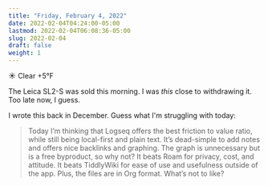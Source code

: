 ```yaml
---
title: "Friday, February 4, 2022"
date: 2022-02-04T04:24:00-05:00
lastmod: 2022-02-04T06:08:36-05:00
slug: 2022-02-04
draft: false
weight: 1
---
```


☀️   Clear +5°F

The Leica SL2-S was sold this morning. I was _this_ close to withdrawing it. Too late now, I guess.

I wrote this back in December. Guess what I'm struggling with today:

> Today I’m thinking that Logseq offers the best friction to value ratio, while still being local-first and plain text. It’s dead-simple to add notes and offers nice backlinks and graphing. The graph is unnecessary but is a free byproduct, so why not? It beats Roam for privacy, cost, and attitude. It beats TiddlyWiki for ease of use and usefulness outside of the app. Plus, the files are in Org format. What’s not to like?

[//]: # "Exported with love from a post written in Org mode"
[//]: # "- https://github.com/kaushalmodi/ox-hugo"
